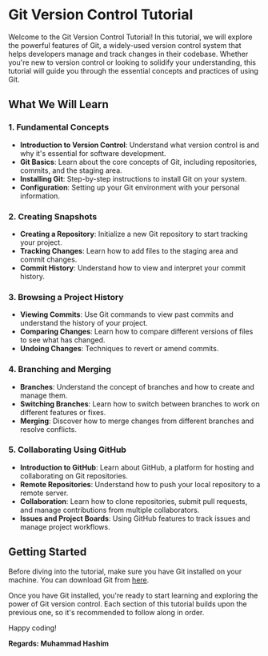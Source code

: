 # Git Version Control Tutorial

Welcome to the Git Version Control Tutorial! In this tutorial, we will explore the powerful features of Git, a widely-used version control system that helps developers manage and track changes in their codebase. Whether you're new to version control or looking to solidify your understanding, this tutorial will guide you through the essential concepts and practices of using Git.

## What We Will Learn

### 1. Fundamental Concepts
   - **Introduction to Version Control**: Understand what version control is and why it's essential for software development.
   - **Git Basics**: Learn about the core concepts of Git, including repositories, commits, and the staging area.
   - **Installing Git**: Step-by-step instructions to install Git on your system.
   - **Configuration**: Setting up your Git environment with your personal information.

### 2. Creating Snapshots
   - **Creating a Repository**: Initialize a new Git repository to start tracking your project.
   - **Tracking Changes**: Learn how to add files to the staging area and commit changes.
   - **Commit History**: Understand how to view and interpret your commit history.

### 3. Browsing a Project History
   - **Viewing Commits**: Use Git commands to view past commits and understand the history of your project.
   - **Comparing Changes**: Learn how to compare different versions of files to see what has changed.
   - **Undoing Changes**: Techniques to revert or amend commits.

### 4. Branching and Merging
   - **Branches**: Understand the concept of branches and how to create and manage them.
   - **Switching Branches**: Learn how to switch between branches to work on different features or fixes.
   - **Merging**: Discover how to merge changes from different branches and resolve conflicts.

### 5. Collaborating Using GitHub
   - **Introduction to GitHub**: Learn about GitHub, a platform for hosting and collaborating on Git repositories.
   - **Remote Repositories**: Understand how to push your local repository to a remote server.
   - **Collaboration**: Learn how to clone repositories, submit pull requests, and manage contributions from multiple collaborators.
   - **Issues and Project Boards**: Using GitHub features to track issues and manage project workflows.

## Getting Started

Before diving into the tutorial, make sure you have Git installed on your machine. You can download Git from [here](https://git-scm.com/downloads).

Once you have Git installed, you're ready to start learning and exploring the power of Git version control. Each section of this tutorial builds upon the previous one, so it's recommended to follow along in order.

Happy coding!

**Regards: Muhammad Hashim**
